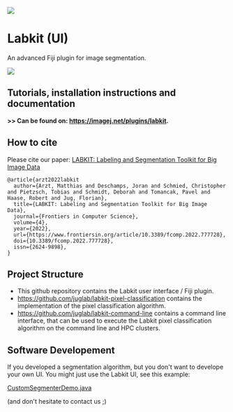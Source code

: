 [![](https://github.com/juglab/labkit-ui/actions/workflows/build-main.yml/badge.svg)](https://github.com/juglab/labkit-ui/actions/workflows/build-main.yml)

# Labkit (UI)

An advanced Fiji plugin for image segmentation.

![](https://user-images.githubusercontent.com/24407711/133519201-67d6e29f-f024-4803-8eee-75831a996952.gif)

## Tutorials, installation instructions and documentation

**>> Can be found on: https://imagej.net/plugins/labkit.**


## How to cite

Please cite our paper: [LABKIT: Labeling and Segmentation Toolkit for Big Image Data](https://www.frontiersin.org/article/10.3389/fcomp.2022.777728)

```
@article{arzt2022labkit
  author={Arzt, Matthias and Deschamps, Joran and Schmied, Christopher and Pietzsch, Tobias and Schmidt, Deborah and Tomancak, Pavel and Haase, Robert and Jug, Florian},   
  title={LABKIT: Labeling and Segmentation Toolkit for Big Image Data},      
  journal={Frontiers in Computer Science},      
  volume={4},      
  year={2022},      
  url={https://www.frontiersin.org/article/10.3389/fcomp.2022.777728},       
  doi={10.3389/fcomp.2022.777728},      
  issn={2624-9898},   
}
```

## Project Structure

* This github repository contains the Labkit user interface / Fiji plugin.
* https://github.com/juglab/labkit-pixel-classification contains the implementation of the pixel classification algorithm.
* https://github.com/juglab/labkit-command-line contains a command line interface, that can be used to execute the Labkit pixel classification algorithm on the command line and HPC clusters.

## Software Developement

If you developed a segmentation algorithm, but you don't want to develope your own UI. You might just use the Labkit UI, see this example:

[CustomSegmenterDemo.java](https://github.com/juglab/labkit-ui/blob/master/src/test/java/demo/custom_segmenter/CustomSegmenterDemo.java)

(and don't hesitate to contact us ;)
